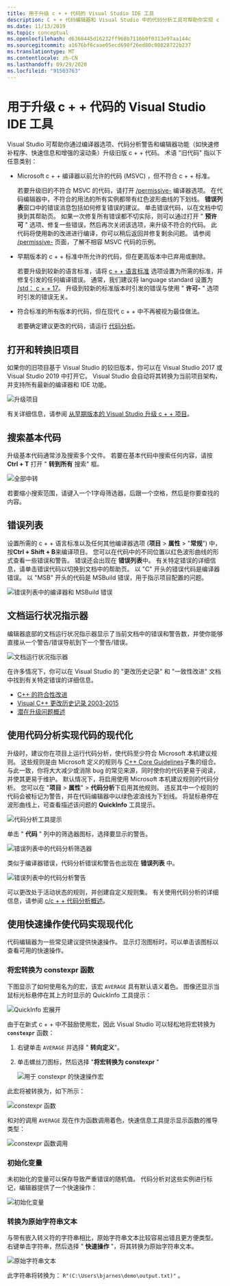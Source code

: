 ```yaml
---
title: 用于升级 c + + 代码的 Visual Studio IDE 工具
description: C + + 代码编辑器和 Visual Studio 中的代码分析工具可帮助你实现 c + + 代码库的现代化。
ms.date: 11/13/2019
ms.topic: conceptual
ms.openlocfilehash: d6368445d16232ff968b7116b0f0313e97aa144c
ms.sourcegitcommit: a1676bf6caae05ecd698f26ed80c08828722b237
ms.translationtype: MT
ms.contentlocale: zh-CN
ms.lasthandoff: 09/29/2020
ms.locfileid: "91503763"
---
```

# <a name="visual-studio-ide-tools-for-upgrading-c-code"></a>用于升级 c + + 代码的 Visual Studio IDE 工具

Visual Studio 可帮助你通过编译器选项、代码分析警告和编辑器功能（如快速修补程序、快速信息和增强的滚动条）升级旧版 c + + 代码。 术语 "旧代码" 指以下任意类别：

- Microsoft c + + 编译器以前允许的代码 (MSVC) ，但不符合 c + + 标准。

   若要升级旧的不符合 MSVC 的代码，请打开 [/permissive-](../build/reference/permissive-standards-conformance.md) 编译器选项。 在代码编辑器中，不符合的用法的所有实例都带有红色波形曲线的下划线。 **错误列表**窗口中的错误消息包括如何修复错误的建议。 单击错误代码，以在文档中切换到其帮助页。 如果一次修复所有错误都不切实际，则可以通过打开 " **预许可** " 选项、修复一些错误，然后再次关闭该选项，来升级不符合的代码。 此代码将使用新的改进进行编译，你可以稍后返回并修复剩余问题。 请参阅 [/permissive-](../build/reference/permissive-standards-conformance.md) 页面，了解不相容 MSVC 代码的示例。

- 早期版本的 c + + 标准中所允许的代码，但在更高版本中已弃用或删除。

   若要升级到较新的语言标准，请将 [c + + 语言标准](../build/reference/std-specify-language-standard-version.md) 选项设置为所需的标准，并修复引发的任何编译错误。 通常，我们建议将 language standard 设置为 [/std： c + + 17](../build/reference/std-specify-language-standard-version.md)。 升级到较新的标准版本时引发的错误与使用 " **许可-** " 选项时引发的错误无关。

- 符合标准的所有版本的代码，但在现代 c + + 中不再被视为最佳做法。

   若要确定建议更改的代码，请运行 [代码分析](../code-quality/code-analysis-for-c-cpp-overview.md)。

## <a name="open-and-convert-a-legacy-project"></a>打开和转换旧项目

如果你的旧项目基于 Visual Studio 的较旧版本，你可以在 Visual Studio 2017 或 Visual Studio 2019 中打开它。 Visual Studio 会自动将其转换为当前项目架构，并支持所有最新的编译器和 IDE 功能。

![升级项目](media/upgrade-dialog-v142.png "升级项目")

有关详细信息，请参阅 [从早期版本的 Visual Studio 升级 c + + 项目](upgrading-projects-from-earlier-versions-of-visual-cpp.md)。

## <a name="search-the-code-base"></a>搜索基本代码

升级基本代码通常涉及搜索多个文件。 若要在基本代码中搜索任何内容，请按 **Ctrl + T** 打开 " **转到所有** 搜索" 框。

![全部中转](media/go-to-all.png "全部中转")

若要缩小搜索范围，请键入一个1字母筛选器，后跟一个空格，然后是你要查找的内容。

## <a name="error-list"></a>错误列表

设置所需的 c + + 语言标准以及任何其他编译器选项 (**项目**  >  **属性**  >  "**常规**") 中，按**Ctrl + Shift + B**来编译项目。 您可以在代码中的不同位置以红色波形曲线的形式查看一些错误和警告。 错误还会出现在 **错误列表**中。 有关特定错误的详细信息，请单击错误代码以切换到文档中的帮助页。 以 "C" 开头的错误代码是编译器错误。 以 "MSB" 开头的代码是 MSBuild 错误，用于指示项目配置的问题。

![错误列表中的编译器和 MSBuild 错误](media/compiler-error-list.png "错误列表中的编译器和 MSBuild 错误")

## <a name="document-health-indicator"></a>文档运行状况指示器

编辑器底部的文档运行状况指示器显示了当前文档中的错误和警告数，并使你能够直接从一个警告/错误导航到下一个警告/错误。

![文档运行状况指示器](media/document-health-indicator.png "文档运行状况指示器")

在许多情况下，你可以在 Visual Studio 的 "更改历史记录" 和 "一致性改进" 文档中找到有关特定错误的详细信息。

- [C++ 的符合性改进](../overview/cpp-conformance-improvements.md)
- [Visual C++ 更改历史记录 2003-2015](visual-cpp-change-history-2003-2015.md)
- [潜在升级问题概述](overview-of-potential-upgrade-issues-visual-cpp.md)

## <a name="use-code-analysis-to-modernize-your-code"></a>使用代码分析实现代码的现代化

升级时，建议你在项目上运行代码分析，使代码至少符合 Microsoft 本机建议规则。 这些规则是由 Microsoft 定义的规则与 [C++ Core Guidelines](https://isocpp.github.io/CppCoreGuidelines/CppCoreGuidelines)子集的组合。 与此一致，你将大大减少或消除 bug 的常见来源，同时使你的代码更易于阅读，并使其更易于维护。 默认情况下，将启用使用 Microsoft 本机建议规则的代码分析。 您可以在 "**项目**  >  **属性**"  >  **代码分析**下启用其他规则。 违反其中一个规则的代码会被标记为警告，并在代码编辑器中以绿色波浪线为下划线。 将鼠标悬停在波形曲线上，可查看描述该问题的 **QuickInfo** 工具提示。

![代码分析工具提示](media/code-analysis-tooltip.png "代码分析警告")

单击 " **代码** " 列中的筛选器图标，选择要显示的警告。

![错误列表中的代码分析筛选器](media/code-analysis-filter.png "错误列表中的代码分析筛选器")

类似于编译器错误，代码分析错误和警告也出现在 **错误列表** 中。

![错误列表中的代码分析警告](media/code-analysis-error-list.png "错误列表中的代码分析警告")

可以更改处于活动状态的规则，并创建自定义规则集。 有关使用代码分析的详细信息，请参阅 [c/c + + 代码分析概述](../code-quality/code-analysis-for-c-cpp-overview.md)。

## <a name="use-quick-actions-to-modernize-code"></a>使用快速操作使代码实现现代化

代码编辑器为一些常见建议提供快速操作。 显示灯泡图标时，可以单击该图标以查看可用的快速操作。

### <a name="convert-macros-to-constexpr-functions"></a>将宏转换为 constexpr 函数

下图显示了如何使用名为的宏，该宏 `AVERAGE` 具有默认语义着色。 图像还显示当鼠标光标悬停在其上方时显示的 QuickInfo 工具提示：

![QuickInfo 宏展开](media/macro-expansion-quick-info.png "QuickInfo 工具提示宏展开")

由于在新式 c + + 中不鼓励使用宏，因此 Visual Studio 可以轻松地将宏转换为 **`constexpr`** 函数：

1. 右键单击 `AVERAGE` 并选择 " **转向定义**"。
2. 单击螺丝刀图标，然后选择 "**将宏转换为 constexpr** "

   ![用于 constexpr 的快速操作宏](media/quick-action-macro-to-constexpr.png "用于 constexpr 的快速操作宏")

此宏将被转换为，如下所示：

![constexpr 函数](media/constexpr-function.png "constexpr 函数")

和对的调用 `AVERAGE` 现在作为函数调用着色，快速信息工具提示显示函数的推导类型：

![constexpr 函数调用](media/constexpr-function-call.png "constexpr 函数调用")

### <a name="initialize-variables"></a>初始化变量

未初始化的变量可以保存导致严重错误的随机值。 代码分析对这些实例进行标记，编辑器提供了一个快速操作：

![初始化变量](media/init-variable.png "初始化变量快速操作")

### <a name="convert-to-raw-string-literal"></a>转换为原始字符串文本

与带有嵌入转义符的字符串相比，原始字符串文本比较容易出错且更方便类型。 右键单击字符串，然后选择 " **快速操作** "，将其转换为原始字符串文本。

![原始字符串文本](media/raw-string-literal.png "原始字符串文本")

此字符串将转换为： `R"(C:\Users\bjarnes\demo\output.txt)"` 。
